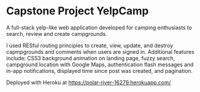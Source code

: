 # Capstone Project YelpCamp
A full-stack yelp-like web application developed for camping enthusiasts to search, review and create campgrounds.

I used RESful routing principles to create, view, update, and destroy capmpgrounds and comments when users are signed in. Additional features include: CSS3 background animation on landing page, fuzzy search, campground location with Google Maps, authentication flash messages and in-app notifications, displayed time since post was created, and pagination.

Deployed with Heroku at https://polar-river-16279.herokuapp.com/
